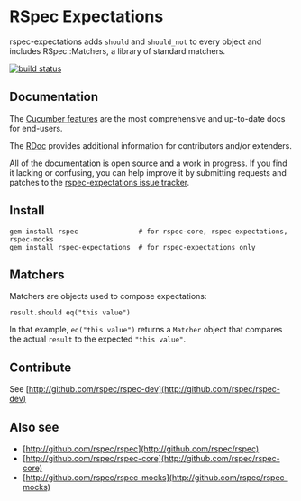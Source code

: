 # RSpec Expectations

rspec-expectations adds `should` and `should_not` to every object and includes
RSpec::Matchers, a library of standard matchers.

[![build status](https://secure.travis-ci.org/rspec/rspec-expectations.png)](http://travis-ci.org/rspec/rspec-expectations)

## Documentation

The [Cucumber features](http://relishapp.com/rspec/rspec-expectations)
are the most comprehensive and up-to-date docs for end-users.

The [RDoc](http://rubydoc.info/gems/rspec-expectations/2.3.0/frames) provides
additional information for contributors and/or extenders.

All of the documentation is open source and a work in progress. If you find it
lacking or confusing, you can help improve it by submitting requests and
patches to the [rspec-expectations issue
tracker](https://github.com/rspec/rspec-expectations/issues).

## Install

    gem install rspec               # for rspec-core, rspec-expectations, rspec-mocks
    gem install rspec-expectations  # for rspec-expectations only

## Matchers

Matchers are objects used to compose expectations:

    result.should eq("this value")

In that example, `eq("this value")` returns a `Matcher` object that
compares the actual `result` to the expected `"this value"`.

## Contribute

See [http://github.com/rspec/rspec-dev](http://github.com/rspec/rspec-dev)

## Also see

* [http://github.com/rspec/rspec](http://github.com/rspec/rspec)
* [http://github.com/rspec/rspec-core](http://github.com/rspec/rspec-core)
* [http://github.com/rspec/rspec-mocks](http://github.com/rspec/rspec-mocks)
